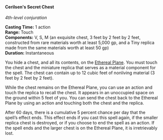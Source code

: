 #### Cerilsen's Secret Chest
<!-- previously "Secret Chest" -->
<!-- markdownlint-disable link-image-reference-definitions -->
[_metadata_:spell_school]:- "conjuration"
[_metadata_:spell_level]:- "4"
[_metadata_:casting_time_amount]:- "1"
[_metadata_:casting_time_unit]:- "action"
[_metadata_:ritual]:- "false"
[_metadata_:range]:- "Touch"
[_metadata_:components_verbal]:- "true"
[_metadata_:components_somatic]:- "true"
[_metadata_:components_material]:- "true"
[_metadata_:components_material_description]:- "an exquisite chest, 3 feet by 2 feet by 2 feet, constructed from rare materials worth at least 5,000 gp, and a Tiny replica made from the same materials worth at least 50 gp"
[_metadata_:components_material_cost]:- "5,050 gp"
[_metadata_:concentration]:- "false"
[_metadata_:duration]:- "Instantaneous"
[_metadata_:compared_to_wotc_srd]:- "mechanics_same_wording_same"
[_metadata_:compared_to_a5e_srd]:- "mechanics_different_wording_different"
[_metadata_:spell_original_name]:- "Secret Chest"
<!-- markdownlint-disable-next-line no-emphasis-as-heading -->
_4th-level conjuration_

**Casting Time:** 1 action \
**Range:** Touch \
**Components:** V, S, M (an exquisite chest, 3 feet by 2 feet by 2 feet, constructed from rare materials worth at least 5,000 gp, and a Tiny replica made from the same materials worth at least 50 gp) \
**Duration:** Instantaneous

You hide a chest, and all its contents, on the [Ethereal Plane](#Planes_of_Existence_planes_of_existence).
You must touch the chest and the miniature replica that serves as a material component for the spell.
The chest can contain up to 12 cubic feet of nonliving material (3 feet by 2 feet by 2 feet).

While the chest remains on the Ethereal Plane, you can use an action and touch the replica to recall the chest.
It appears in an unoccupied space on the ground within 5 feet of you.
You can send the chest back to the Ethereal Plane by using an action and touching both the chest and the replica.

After 60 days, there is a cumulative 5 percent chance per day that the spell’s effect ends.
This effect ends if you cast this spell again, if the smaller replica chest is destroyed, or if you choose to end the spell as an action.
If the spell ends and the larger chest is on the Ethereal Plane, it is irretrievably lost.
